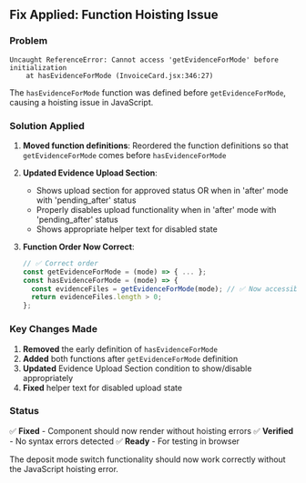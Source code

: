 ## Fix Applied: Function Hoisting Issue

### Problem
```
Uncaught ReferenceError: Cannot access 'getEvidenceForMode' before initialization
    at hasEvidenceForMode (InvoiceCard.jsx:346:27)
```

The `hasEvidenceForMode` function was defined before `getEvidenceForMode`, causing a hoisting issue in JavaScript.

### Solution Applied

1. **Moved function definitions**: Reordered the function definitions so that `getEvidenceForMode` comes before `hasEvidenceForMode`

2. **Updated Evidence Upload Section**: 
   - Shows upload section for approved status OR when in 'after' mode with 'pending_after' status
   - Properly disables upload functionality when in 'after' mode with 'pending_after' status
   - Shows appropriate helper text for disabled state

3. **Function Order Now Correct**:
   ```javascript
   // ✅ Correct order
   const getEvidenceForMode = (mode) => { ... };
   const hasEvidenceForMode = (mode) => {
     const evidenceFiles = getEvidenceForMode(mode); // ✅ Now accessible
     return evidenceFiles.length > 0;
   };
   ```

### Key Changes Made

1. **Removed** the early definition of `hasEvidenceForMode` 
2. **Added** both functions after `getEvidenceForMode` definition
3. **Updated** Evidence Upload Section condition to show/disable appropriately
4. **Fixed** helper text for disabled upload state

### Status
✅ **Fixed** - Component should now render without hoisting errors
✅ **Verified** - No syntax errors detected
✅ **Ready** - For testing in browser

The deposit mode switch functionality should now work correctly without the JavaScript hoisting error.